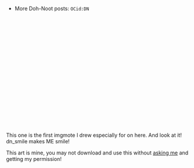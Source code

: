 - More Doh-Noot posts: <code class="taggo">OCid:DN</code>

<div style="height: 300px"><hl-img preview="/assets/img/media/art/dn/dn_smile_tr.png" alt="MouseMouse!" highlight="/assets/img/media/art/dn/dn_smile.png"></hl-img></div>

This one is the first imgmote I drew especially for on here. And look at it! <imgmote>dn_smile</imgmote> makes ME smile!

<span class="notion">This art is mine, you may not download and use this without [asking me](mailto:mar@strawmelonjuice.com) and getting my permission!</span>
